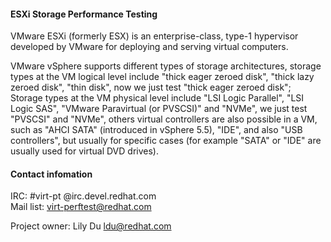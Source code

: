 #### ESXi Storage Performance Testing

VMware ESXi (formerly ESX) is an enterprise-class, type-1 hypervisor developed by VMware for deploying and serving virtual computers. 

VMware vSphere supports different types of storage architectures, storage types at the VM logical level include "thick eager zeroed disk", "thick lazy zeroed disk", "thin disk", now we just test "thick eager zeroed disk"; Storage types at the VM physical level include "LSI Logic Parallel", "LSI Logic SAS", "VMware Paravirtual (or PVSCSI)" and "NVMe", we just test "PVSCSI" and "NVMe", others virtual controllers are also possible in a VM, such as "AHCI SATA" (introduced in vSphere 5.5), "IDE", and also "USB controllers", but usually for specific cases (for example "SATA" or "IDE" are usually used for virtual DVD drives).

#### Contact infomation

IRC: #virt-pt @irc.devel.redhat.com  
Mail list: virt-perftest@redhat.com

Project owner: Lily Du <ldu@redhat.com>
